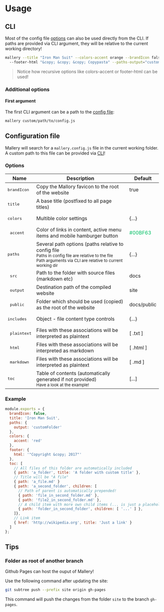 # Usage
## CLI
Most of the config file [options](options) can also be used directly from
the CLI. If paths are provided via CLI argument, they will be relative to the
current working directory!

```bash
mallery --title "Iron Man Suit" --colors-accent orange --brandIcon false
  --footer-html "&copy; &copy; &copy; Copypasta" --paths-output="custom/output"
```

> Notice how recursive options like colors-accent or footer-html can be used!

### Additional options

#### First argument
The first CLI argument can be a path to the [config file](#configuration-file):

```bash
mallery custom/path/to/config.js
```


## Configuration file
Mallery will search for a `mallery.config.js` file in the current working folder.
A custom path to this file can be provided via [CLI](#first-argument)!

### Options
| Name                   | Description                                                              | Default     |
| ---------------------- | ------------------------------------------------------------------------ | ----------- |
| <pre>brandIcon</pre>   | Copy the Mallory favicon to the root of the website                      | true        |
| <pre>title</pre>       | A base title (postfixed to all page titles)                              |             |
| <pre>colors</pre>      | Multible color settings                                                  | {...}       |
| <pre>  accent</pre>    | Color of links in content, active menu items and mobile hamburger button | <span style="color: #00BF63;">#00BF63</span> |
| <pre>paths</pre>       | Several path options (paths relative to config file<br><small>Paths in config file are relative to the file</small><br><small>Path arguments via CLI are relative to current working dir</small>           | {...}       |
| <pre>  src</pre>       | Path to the folder with source files (markdown etc)                      | docs        |
| <pre>  output</pre>    | Destination path of the compiled website                                 | site        |
| <pre>  public</pre>    | Folder which should be used (copied) as the root of the website          | docs/public |
| <pre>includes</pre>    | Object - file content type controls                                      | {...}       |
| <pre>  plaintext</pre> | Files with these associations will be interpreted as plaintext           | [ .txt ]    |
| <pre>  html</pre>      | Files with these associations will be interpreted as markdown            | [ .html ]   |
| <pre>  markdown</pre>  | Files with these associations will be interpreted as plaintext           | [ .md ]     |
| <pre>toc</pre>         | Table of contents (automatically generated if not provided)<br><small>Have a look at the example!</small> | [...]       |


### Example
```js
module.exports = {
  brandIcon: false,
  title: 'Iron Man Suit',
  paths: {
    output: 'customFolder'
  },
  colors: {
    accent: 'red'
  },
  footer: {
    html: '"Copyright &copy; 2017"'
  },
  toc: [
    // All files of this folder are automatically included
    { path: 'a_folder', title: 'A folder with custom title' },
    // Title will be "A file"
    { path: 'a_file.md' }
    { path: 'a_second_folder', children: [
      // Path of parent is automatically prepended!
      { path: 'file_in_second_folder.md' },
      { path: 'file2_in_second_folder.md' },
      // A child item with more own child items (... is just a placeholder)
      { path: 'folder_in_second_folder', children: [ '...' ] },
    ]},
    // Link item
    { href: 'http://wikipedia.org', title: 'Just a link' }
  ]
};
```


## Tips

### Folder as root of another branch
Github Pages can host the ouput of Mallery!

Use the following command after updating the site:

```bash
git subtree push --prefix site origin gh-pages
```

This command will push the changes from the folder `site` to the
branch `gh-pages`.
